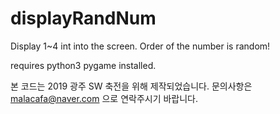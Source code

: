 # displayRandNum

Display 1~4 int into the screen. Order of the number is random!

requires
       python3
       pygame
            installed.
            
본 코드는 2019 광주 SW 축전을 위해 제작되었습니다. 문의사항은 malacafa@naver.com 으로 연락주시기 바랍니다.
